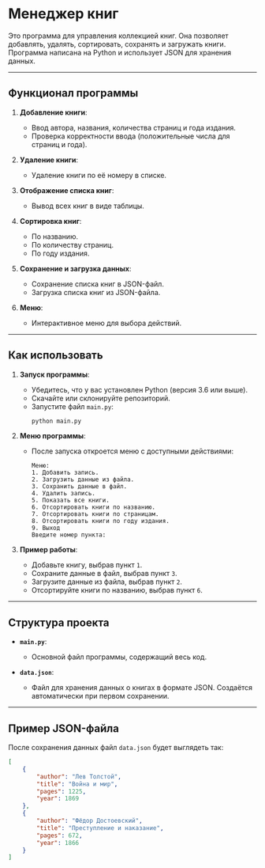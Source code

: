 # Менеджер книг

Это программа для управления коллекцией книг. Она позволяет добавлять, удалять, сортировать, сохранять и загружать книги. Программа написана на Python и использует JSON для хранения данных.

---

## Функционал программы

1. **Добавление книги**:
   - Ввод автора, названия, количества страниц и года издания.
   - Проверка корректности ввода (положительные числа для страниц и года).

2. **Удаление книги**:
   - Удаление книги по её номеру в списке.

3. **Отображение списка книг**:
   - Вывод всех книг в виде таблицы.

4. **Сортировка книг**:
   - По названию.
   - По количеству страниц.
   - По году издания.

5. **Сохранение и загрузка данных**:
   - Сохранение списка книг в JSON-файл.
   - Загрузка списка книг из JSON-файла.

6. **Меню**:
   - Интерактивное меню для выбора действий.

---

## Как использовать

1. **Запуск программы**:
   - Убедитесь, что у вас установлен Python (версия 3.6 или выше).
   - Скачайте или склонируйте репозиторий.
   - Запустите файл `main.py`:
     ```bash
     python main.py
     ```

2. **Меню программы**:
   - После запуска откроется меню с доступными действиями:
     ```
     Меню:
     1. Добавить запись.
     2. Загрузить данные из файла.
     3. Сохранить данные в файл.
     4. Удалить запись.
     5. Показать все книги.
     6. Отсортировать книги по названию.
     7. Отсортировать книги по страницам.
     8. Отсортировать книги по году издания.
     9. Выход
     Введите номер пункта:
     ```

3. **Пример работы**:
   - Добавьте книгу, выбрав пункт `1`.
   - Сохраните данные в файл, выбрав пункт `3`.
   - Загрузите данные из файла, выбрав пункт `2`.
   - Отсортируйте книги по названию, выбрав пункт `6`.

---

## Структура проекта

- **`main.py`**:
  - Основной файл программы, содержащий весь код.
  
- **`data.json`**:
  - Файл для хранения данных о книгах в формате JSON. Создаётся автоматически при первом сохранении.

---

## Пример JSON-файла

После сохранения данных файл `data.json` будет выглядеть так:
```json
[
    {
        "author": "Лев Толстой",
        "title": "Война и мир",
        "pages": 1225,
        "year": 1869
    },
    {
        "author": "Фёдор Достоевский",
        "title": "Преступление и наказание",
        "pages": 672,
        "year": 1866
    }
]
